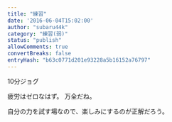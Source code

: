 ```yaml
---
title: "練習"
date: '2016-06-04T15:02:00'
author: "subaru44k"
category: "練習(弱)"
status: "publish"
allowComments: true
convertBreaks: false
entryHash: "b63c0771d201e93228a5b16152a76797"
---
```

10分ジョグ

疲労はゼロなはず。
万全だね。

自分の力を試す場なので、楽しみにするのが正解だろう。
